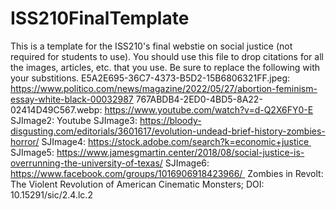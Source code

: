 # ISS210FinalTemplate
This is a template for the ISS210's final webstie on social justice (not required for students to use).
You should use this file to drop citations for all the images, articles, etc. that you use. 
Be sure to replace the following with your substitions.
E5A2E695-36C7-4373-B5D2-15B6806321FF.jpeg: https://www.politico.com/news/magazine/2022/05/27/abortion-feminism-essay-white-black-00032987
767ABDB4-2ED0-4BD5-8A22-02414D49C567.webp: https://www.youtube.com/watch?v=d-Q2X6FY0-E
SJImage2: Youtube
SJImage3: https://bloody-disgusting.com/editorials/3601617/evolution-undead-brief-history-zombies-horror/
SJImage4: https://stock.adobe.com/search?k=economic+justice 
SJImage5: https://www.jamesgmartin.center/2018/08/social-justice-is-overrunning-the-university-of-texas/
SJImage6: https://www.facebook.com/groups/1016906918423966/ 
Zombies in Revolt: The Violent Revolution of American Cinematic Monsters; DOI: 10.15291/sic/2.4.lc.2 
